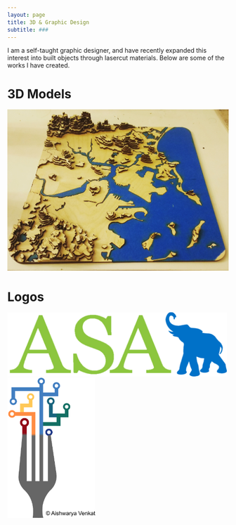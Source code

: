 ```yaml
---
layout: page
title: 3D & Graphic Design
subtitle: ###
---
```


I am a self-taught graphic designer, and have recently expanded this interest into built objects through lasercut materials. Below are some of the works I have created.

# 3D Models
![](./img/gbos_lasercut.jpg)

# Logos


<img src="./img/AV_ASAT-LOGO.png" width="500">
<img src="./img/AV_nds_logo.png" width="200">
